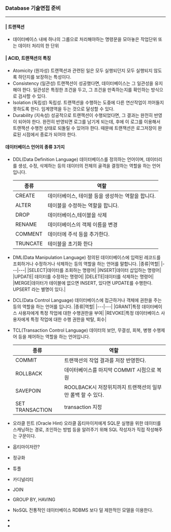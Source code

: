 ### Database 기술면접 준비

---

#### | 트랜잭션
* 데이터베이스 내에 하나의 그룹으로 처리해야하는 명령문을 모아놓은 작업단위 또는 데이터 처리의 한 단위

#### | ACID, 트랜잭션의 특징
* Atomicity (원자성) 
  트랜잭션과 관련된 일은 모두 실행되던지 모두 실행되지 않도록 하던지를 보장하는 특성이다.
* Consistency (일관성)
   트랜잭션이 성공했다면, 데이터베이스는 그 일관성을 유지해야 한다. 일관성은 특정한 조건을 두고, 그 조건을 만족하는지를 확인하는 방식으로 검사할 수 있다.
* Isolation (독립성)
  독립성. 트랜잭션을 수행하는 도중에 다른 연산작업이 끼어들지 못하도록 한다. 임계영역을 두는 것으로 달성할 수 있다.
* Durability (지속성)
  성공적으로 트랜잭션이 수행되었다면, 그 결과는 완전히 반영이 되어야 한다. 완전히 반영되면 로그를 남기게 되는데, 후에 이 로그를 이용해서 트랜잭션 수행전 상태로 되돌릴 수 있어야 한다. 때문에 트랜잭션은 로그저장이 완료된 시점에서 종료가 되어야 한다.

#### 데이터베이스 언어의 종류 3가지

* DDL(Data Definition Language)
  데이터베이스를 정의하는 언어이며, 데이터리를 생성, 수정, 삭제하는 등의 데이터의 전체의 골격을 결정하는 역할을 하는 언어 입니다.
  
  |종류|역할|
  |---|---|
  |CREATE|데이터베이스, 테이블 등을 생성하는 역할을 합니다.|
  |ALTER|테이블을 수정하는 역할을 합니다.|
  |DROP|데이터베이스,테이블을 삭제|
  |RENAME|데이터베이스의 객체 이름을 변경|
  |COMMENT|데이터에 주석 등을 추가한다.|
  |TRUNCATE|테이블을 초기화 한다|


* DML(Data Manipulation Language)
  정의된 데이터베이스에 입력된 레코드를 조회하거나 수정하거나 삭제하는 등의 역할을 하는 언어를 말합니다.
  |종류|역할|
  |---|---|
  |SELECT|데이터를 조회하는 명령어|
  |INSERT|데이터 삽입하는 명령어|
  |UPDATE| 데이터를 수정하는 명령어|
  |DELETE|데이터를 삭제하는 명령어|
  |MERGE|데이터가 테이블에 없으면 INSERT, 있다면 UPDATE를 수행한다. UPSERT 라는 별명이 있다.|


* DCL(Data Control Language)
  데이터베이스에 접근하거나 객체에 권한을 주는등의 역할을 하는 언어를 입니다.
  |종류|역할|
  |---|---|
  |GRANT|특정 데이터베이스 사용자에게 특정 작업에 대한 수행권한을 부여|
  |REVOKE|특정 데이터베이스 사용자에게 특정 작업에 대한 수행 권한을 박탈, 회수|

* TCL(Transaction Control Language)
  데이터의 보안, 무결성, 회복, 병행 수행제어 등을 제어하는 역할을 하는 언어입니다.

  |종류|역할|
  |---|---| 
  |COMMIT|트랜잭션의 작업 결과를 저장 반영한다.|
  |ROLLBACK| 데이터베이스를 마지막 COMMIT 시점으로 복원|
  |SAVEPOIN| ROOLBACK시 저장위치까지 트랜잭션의 일부만 롤백 할 수 있다.|
  |SET TRANSACTION|transaction 지정|

* 오라클 힌트 (Oracle Hint)
오라클 옵티마이저에게 SQL문 실행을 위한 데이터를 스캐닝하는 경로, 조인하는 방법 등을 알려주기 위해 SQL 작성자가 직접 작성해주는 구문이다.

* 옵티마이저란?



* 정규화

* 튜플

* 카디널리티
  

* JOIN

* GROUP BY, HAVING

* NoSQL
  전통적인 데이터베이스 RDBMS 보다 덜 제한적인 모델을 이용한다.
* 
* 